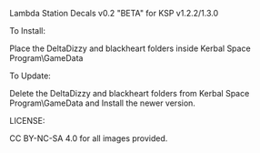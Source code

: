 Lambda Station Decals v0.2 "BETA" for KSP v1.2.2/1.3.0

To Install:

Place the DeltaDizzy and blackheart folders inside Kerbal Space Program\GameData

To Update:

Delete the DeltaDizzy and blackheart folders from Kerbal Space Program\GameData and Install the newer version.

LICENSE:

CC BY-NC-SA 4.0 for all images provided.
